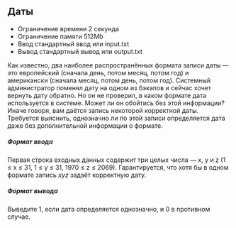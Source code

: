 ## Даты
* Ограничение времени	2 секунда
* Ограничение памяти	512Mb
* Ввод	стандартный ввод или input.txt
* Вывод	стандартный вывод или output.txt

Как известно, два наиболее распространённых формата записи даты — это европейский (сначала день, потом месяц, потом год) и американски (сначала месяц, потом день, потом год). Системный администратор поменял дату на одном из бэкапов и сейчас хочет вернуть дату обратно. Но он не проверил, в каком формате дата используется в системе. Может ли он обойтись без этой информации?
Иначе говоря, вам даётся запись некоторой корректной даты. Требуется выяснить, однозначно ли по этой записи определяется дата даже без дополнительной информации о формате.

##### Формат ввода
Первая строка входных данных содержит три целых числа — x, y и z (1 ≤ x ≤ 31, 1 ≤ y ≤ 31, 1970 ≤ z ≤ 2069). Гарантируется, что хотя бы в одном формате запись *xyz* задаёт корректную дату.

##### Формат вывода
Выведите 1, если дата определяется однозначно, и 0 в противном случае.
